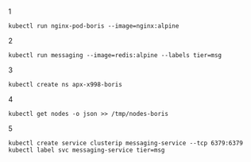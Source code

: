 1

``` kubectl run nginx-pod-boris --image=nginx:alpine ```

2

``` kubectl run messaging --image=redis:alpine --labels tier=msg ```

3

``` kubectl create ns apx-x998-boris ```

4

``` kubectl get nodes -o json >> /tmp/nodes-boris ```

5

``` kubectl create service clusterip messaging-service --tcp 6379:6379 ```
``` kubectl label svc messaging-service tier=msg ```





